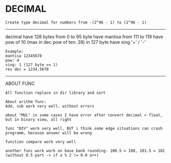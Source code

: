 # DECIMAL
    Create type decimal for numbers from -(2^96 - 1) to (2^96 - 1)
-------------------------------------------------------------
decimal have 128 bytes
from 0 to 95 byte have mantisa
from 111 to 119 have pow of 10 (max in dec pow of ten: 28)
in 127 byte have sing '+' / '-'

    Example:
    mantisa 12345678
    pow: 4
    sing: 1 (127 byte == 1)
    res dec = 1234.5678
-------------------------------------------------------------
ABOUT FUNC

    All function replace in dir library and sort

    About arithm func:
    Add, sub work very well, without errors

    about "MUL" in some cases I have error after convert decimal > float, but in binary view, all right

    func "DIV" work very well, BUT i think some edge situations can crash programm, becouse answer will be wrong

    function compare work very well

    another func work work on base bank rounding: 100.5 = 100, 101.5 = 102 (without 0.5 part -> if a % 2 != 0.0 a++)
